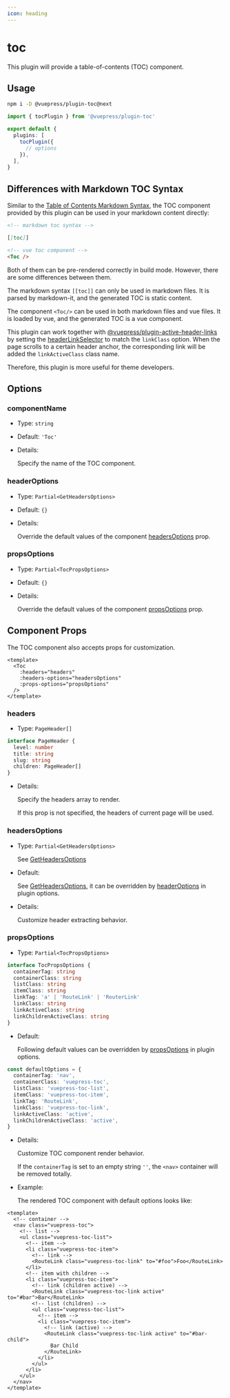 ```yaml
---
icon: heading
---
```


# toc

<NpmBadge package="@vuepress/plugin-toc" />

This plugin will provide a table-of-contents (TOC) component.

## Usage

```bash
npm i -D @vuepress/plugin-toc@next
```

```ts title=".vuepress/config.ts"
import { tocPlugin } from '@vuepress/plugin-toc'

export default {
  plugins: [
    tocPlugin({
      // options
    }),
  ],
}
```

## Differences with Markdown TOC Syntax

Similar to the [Table of Contents Markdown Syntax](https://vuejs.press/guide/markdown.html#table-of-contents), the TOC component provided by this plugin can be used in your markdown content directly:

```md
<!-- markdown toc syntax -->

[[toc]]

<!-- vue toc component -->
<Toc />
```

Both of them can be pre-rendered correctly in build mode. However, there are some differences between them.

The markdown syntax `[[toc]]` can only be used in markdown files. It is parsed by markdown-it, and the generated TOC is static content.

The component `<Toc/>` can be used in both markdown files and vue files. It is loaded by vue, and the generated TOC is a vue component.

This plugin can work together with [@vuepress/plugin-active-header-links](./active-header-links.md) by setting the [headerLinkSelector](./active-header-links.md#headerlinkselector) to match the `linkClass` option. When the page scrolls to a certain header anchor, the corresponding link will be added the `linkActiveClass` class name.

Therefore, this plugin is more useful for theme developers.

## Options

### componentName

- Type: `string`

- Default: `'Toc'`

- Details:

  Specify the name of the TOC component.

### headerOptions

- Type: `Partial<GetHeadersOptions>`

- Default: `{}`

- Details:

  Override the default values of the component [headersOptions](#headersoptions) prop.

### propsOptions

- Type: `Partial<TocPropsOptions>`

- Default: `{}`

- Details:

  Override the default values of the component [propsOptions](#propsoptions-1) prop.

## Component Props

The TOC component also accepts props for customization.

```vue
<template>
  <Toc
    :headers="headers"
    :headers-options="headersOptions"
    :props-options="propsOptions"
  />
</template>
```

### headers

- Type: `PageHeader[]`

```ts
interface PageHeader {
  level: number
  title: string
  slug: string
  children: PageHeader[]
}
```

- Details:

  Specify the headers array to render.

  If this prop is not specified, the headers of current page will be used.

### headersOptions

- Type: `Partial<GetHeadersOptions>`

  See [GetHeadersOptions](../../tools/helper/client.md#getheaders)

- Default:

  See [GetHeadersOptions](../../tools/helper/client.md#getheaders), it can be overridden by [headerOptions](#headeroptions) in plugin options.

- Details:

  Customize header extracting behavior.

### propsOptions

- Type: `Partial<TocPropsOptions>`

```ts
interface TocPropsOptions {
  containerTag: string
  containerClass: string
  listClass: string
  itemClass: string
  linkTag: 'a' | 'RouteLink' | 'RouterLink'
  linkClass: string
  linkActiveClass: string
  linkChildrenActiveClass: string
}
```

- Default:

  Following default values can be overridden by [propsOptions](#propsoptions) in plugin options.

```ts
const defaultOptions = {
  containerTag: 'nav',
  containerClass: 'vuepress-toc',
  listClass: 'vuepress-toc-list',
  itemClass: 'vuepress-toc-item',
  linkTag: 'RouteLink',
  linkClass: 'vuepress-toc-link',
  linkActiveClass: 'active',
  linkChildrenActiveClass: 'active',
}
```

- Details:

  Customize TOC component render behavior.

  If the `containerTag` is set to an empty string `''`, the `<nav>` container will be removed totally.

- Example:

  The rendered TOC component with default options looks like:

```vue
<template>
  <!-- container -->
  <nav class="vuepress-toc">
    <!-- list -->
    <ul class="vuepress-toc-list">
      <!-- item -->
      <li class="vuepress-toc-item">
        <!-- link -->
        <RouteLink class="vuepress-toc-link" to="#foo">Foo</RouteLink>
      </li>
      <!-- item with children -->
      <li class="vuepress-toc-item">
        <!-- link (children active) -->
        <RouteLink class="vuepress-toc-link active" to="#bar">Bar</RouteLink>
        <!-- list (children) -->
        <ul class="vuepress-toc-list">
          <!-- item -->
          <li class="vuepress-toc-item">
            <!-- link (active) -->
            <RouteLink class="vuepress-toc-link active" to="#bar-child">
              Bar Child
            </RouteLink>
          </li>
        </ul>
      </li>
    </ul>
  </nav>
</template>
```
